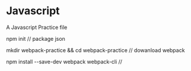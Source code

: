 # Javascript
A Javascript Practice file

npm init // package json


mkdir webpack-practice && cd webpack-practice // dowanload webpack

npm install --save-dev webpack webpack-cli // 
